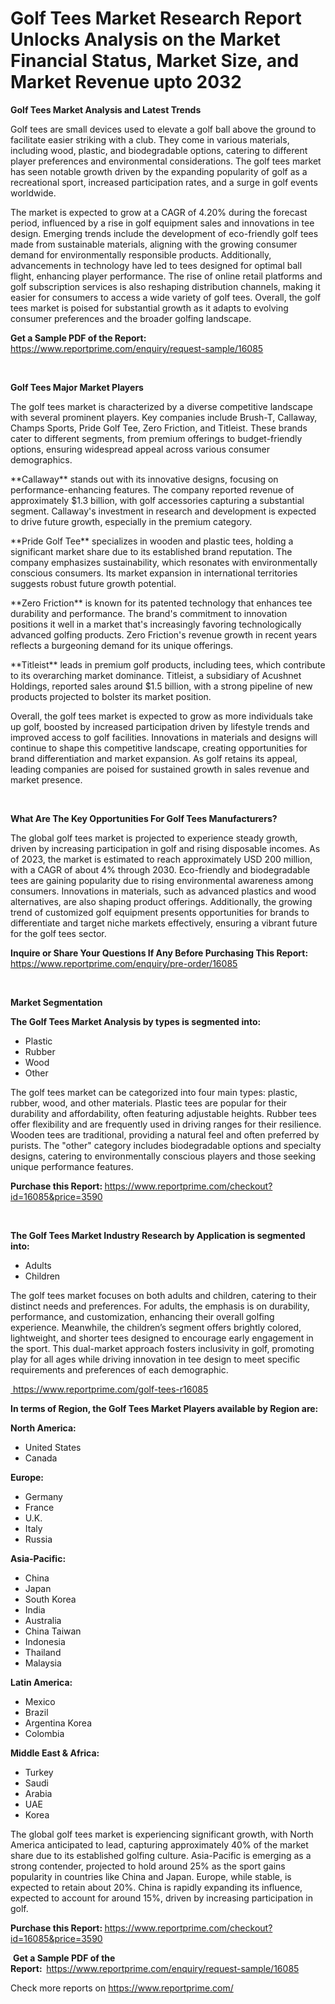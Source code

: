 <p><h1>Golf Tees Market Research Report Unlocks Analysis on the Market Financial Status, Market Size, and Market Revenue upto 2032</h1></p><p><strong>Golf Tees Market Analysis and Latest Trends</strong></p>
<p><p>Golf tees are small devices used to elevate a golf ball above the ground to facilitate easier striking with a club. They come in various materials, including wood, plastic, and biodegradable options, catering to different player preferences and environmental considerations. The golf tees market has seen notable growth driven by the expanding popularity of golf as a recreational sport, increased participation rates, and a surge in golf events worldwide.</p><p>The market is expected to grow at a CAGR of 4.20% during the forecast period, influenced by a rise in golf equipment sales and innovations in tee design. Emerging trends include the development of eco-friendly golf tees made from sustainable materials, aligning with the growing consumer demand for environmentally responsible products. Additionally, advancements in technology have led to tees designed for optimal ball flight, enhancing player performance. The rise of online retail platforms and golf subscription services is also reshaping distribution channels, making it easier for consumers to access a wide variety of golf tees. Overall, the golf tees market is poised for substantial growth as it adapts to evolving consumer preferences and the broader golfing landscape.</p></p>
<p><strong>Get a Sample PDF of the Report:&nbsp;</strong> <a href="https://www.reportprime.com/enquiry/request-sample/16085?utm_campaign=3263&utm_medium=2&utm_source=Github&utm_content=ia&utm_term=20032025&utm_id=golf-tees">https://www.reportprime.com/enquiry/request-sample/16085</a></p>
<p>&nbsp;</p>
<p><strong>Golf Tees Major Market Players</strong></p>
<p><p>The golf tees market is characterized by a diverse competitive landscape with several prominent players. Key companies include Brush-T, Callaway, Champs Sports, Pride Golf Tee, Zero Friction, and Titleist. These brands cater to different segments, from premium offerings to budget-friendly options, ensuring widespread appeal across various consumer demographics.</p><p>**Callaway** stands out with its innovative designs, focusing on performance-enhancing features. The company reported revenue of approximately $1.3 billion, with golf accessories capturing a substantial segment. Callaway's investment in research and development is expected to drive future growth, especially in the premium category.</p><p>**Pride Golf Tee** specializes in wooden and plastic tees, holding a significant market share due to its established brand reputation. The company emphasizes sustainability, which resonates with environmentally conscious consumers. Its market expansion in international territories suggests robust future growth potential.</p><p>**Zero Friction** is known for its patented technology that enhances tee durability and performance. The brand's commitment to innovation positions it well in a market that's increasingly favoring technologically advanced golfing products. Zero Friction's revenue growth in recent years reflects a burgeoning demand for its unique offerings.</p><p>**Titleist** leads in premium golf products, including tees, which contribute to its overarching market dominance. Titleist, a subsidiary of Acushnet Holdings, reported sales around $1.5 billion, with a strong pipeline of new products projected to bolster its market position.</p><p>Overall, the golf tees market is expected to grow as more individuals take up golf, boosted by increased participation driven by lifestyle trends and improved access to golf facilities. Innovations in materials and designs will continue to shape this competitive landscape, creating opportunities for brand differentiation and market expansion. As golf retains its appeal, leading companies are poised for sustained growth in sales revenue and market presence.</p></p>
<p>&nbsp;</p>
<p><strong>What Are The Key Opportunities For Golf Tees Manufacturers?</strong></p>
<p><p>The global golf tees market is projected to experience steady growth, driven by increasing participation in golf and rising disposable incomes. As of 2023, the market is estimated to reach approximately USD 200 million, with a CAGR of about 4% through 2030. Eco-friendly and biodegradable tees are gaining popularity due to rising environmental awareness among consumers. Innovations in materials, such as advanced plastics and wood alternatives, are also shaping product offerings. Additionally, the growing trend of customized golf equipment presents opportunities for brands to differentiate and target niche markets effectively, ensuring a vibrant future for the golf tees sector.</p></p>
<p><strong>Inquire or Share Your Questions If Any Before Purchasing This Report:</strong> <a href="https://www.reportprime.com/enquiry/pre-order/16085?utm_campaign=3263&utm_medium=2&utm_source=Github&utm_content=ia&utm_term=20032025&utm_id=golf-tees">https://www.reportprime.com/enquiry/pre-order/16085</a></p>
<p>&nbsp;</p>
<p><strong>Market Segmentation</strong></p>
<p><strong>The Golf Tees Market Analysis by types is segmented into:</strong></p>
<p><ul><li>Plastic</li><li>Rubber</li><li>Wood</li><li>Other</li></ul></p>
<p><p>The golf tees market can be categorized into four main types: plastic, rubber, wood, and other materials. Plastic tees are popular for their durability and affordability, often featuring adjustable heights. Rubber tees offer flexibility and are frequently used in driving ranges for their resilience. Wooden tees are traditional, providing a natural feel and often preferred by purists. The "other" category includes biodegradable options and specialty designs, catering to environmentally conscious players and those seeking unique performance features.</p></p>
<p><strong>Purchase this Report:&nbsp;</strong><a href="https://www.reportprime.com/checkout?id=16085&price=3590&utm_campaign=3263&utm_medium=2&utm_source=Github&utm_content=ia&utm_term=20032025&utm_id=golf-tees">https://www.reportprime.com/checkout?id=16085&price=3590</a></p>
<p>&nbsp;</p>
<p><strong>The Golf Tees Market Industry Research by Application is segmented into:</strong></p>
<p><ul><li>Adults</li><li>Children</li></ul></p>
<p><p>The golf tees market focuses on both adults and children, catering to their distinct needs and preferences. For adults, the emphasis is on durability, performance, and customization, enhancing their overall golfing experience. Meanwhile, the children’s segment offers brightly colored, lightweight, and shorter tees designed to encourage early engagement in the sport. This dual-market approach fosters inclusivity in golf, promoting play for all ages while driving innovation in tee design to meet specific requirements and preferences of each demographic.</p></p>
<p><a href="https://www.reportprime.com/golf-tees-r16085?utm_campaign=3263&utm_medium=2&utm_source=Github&utm_content=ia&utm_term=20032025&utm_id=golf-tees">&nbsp;https://www.reportprime.com/golf-tees-r16085</a></p>
<p><strong>In terms of Region, the Golf Tees Market Players available by Region are:</strong></p>
<p>
    <p> <strong> North America: </strong>
        <ul>
            <li>United States</li>
            <li>Canada</li>
        </ul>
        </p> 
    <p> <strong> Europe: </strong>
        <ul>
            <li>Germany</li>
            <li>France</li>
            <li>U.K.</li>
            <li>Italy</li>
            <li>Russia</li>
        </ul>
        </p> 
    <p> <strong> Asia-Pacific: </strong>
        <ul>
            <li>China</li>
            <li>Japan</li>
            <li>South Korea</li>
            <li>India</li>
            <li>Australia</li>
            <li>China Taiwan</li>
            <li>Indonesia</li>
            <li>Thailand</li>
            <li>Malaysia</li>
        </ul>
        </p> 
    <p> <strong> Latin America: </strong>
        <ul>
            <li>Mexico</li>
            <li>Brazil</li>
            <li>Argentina Korea</li>
            <li>Colombia</li>
        </ul>
        </p> 
    <p> <strong> Middle East & Africa: </strong>
        <ul>
            <li>Turkey</li>
            <li>Saudi</li>
            <li>Arabia</li>
            <li>UAE</li>
            <li>Korea</li>
        </ul>
    </p>
    </p>
<p><p>The global golf tees market is experiencing significant growth, with North America anticipated to lead, capturing approximately 40% of the market share due to its established golfing culture. Asia-Pacific is emerging as a strong contender, projected to hold around 25% as the sport gains popularity in countries like China and Japan. Europe, while stable, is expected to retain about 20%. China is rapidly expanding its influence, expected to account for around 15%, driven by increasing participation in golf.</p></p>
<p><strong>Purchase this Report: </strong><a href="https://www.reportprime.com/checkout?id=16085&price=3590&utm_campaign=3263&utm_medium=2&utm_source=Github&utm_content=ia&utm_term=20032025&utm_id=golf-tees">https://www.reportprime.com/checkout?id=16085&price=3590</a></p>
<p>&nbsp;<strong>Get a Sample PDF of the Report:&nbsp;&nbsp;</strong><a href="https://www.reportprime.com/enquiry/request-sample/16085?utm_campaign=3263&utm_medium=2&utm_source=Github&utm_content=ia&utm_term=20032025&utm_id=golf-tees">https://www.reportprime.com/enquiry/request-sample/16085</a></p>
<p><strong></strong></p>
<p>Check more reports on <a href="https://www.reportprime.com/?utm_campaign=3263&utm_medium=2&utm_source=Github&utm_content=ia&utm_term=20032025&utm_id=golf-tees">https://www.reportprime.com/</a></p>